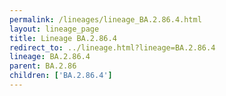 ```yaml
---
permalink: /lineages/lineage_BA.2.86.4.html
layout: lineage_page
title: Lineage BA.2.86.4
redirect_to: ../lineage.html?lineage=BA.2.86.4
lineage: BA.2.86.4
parent: BA.2.86
children: ['BA.2.86.4']
---
```

